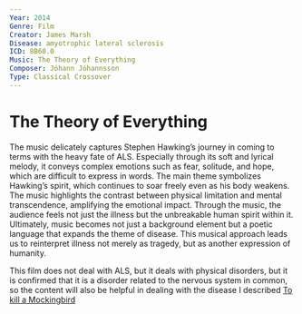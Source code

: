 ```yaml
---
Year: 2014
Genre: Film
Creator: James Marsh
Disease: amyotrophic lateral sclerosis
ICD: 8B60.0
Music: The Theory of Everything
Composer: Jóhann Jóhannsson
Type: Classical Crossover
---
```


# The Theory of Everything

The music delicately captures Stephen Hawking’s journey in coming to terms with the heavy fate of ALS. Especially through its soft and lyrical melody, it conveys complex emotions such as fear, solitude, and hope, which are difficult to express in words. The main theme symbolizes Hawking’s spirit, which continues to soar freely even as his body weakens. The music highlights the contrast between physical limitation and mental transcendence, amplifying the emotional impact. Through the music, the audience feels not just the illness but the unbreakable human spirit within it. Ultimately, music becomes not just a background element but a poetic language that expands the theme of disease. This musical approach leads us to reinterpret illness not merely as tragedy, but as another expression of humanity.

This film does not deal with ALS, but it deals with physical disorders, but it is confirmed that it is a disorder related to the nervous system in common, so the content will also be helpful in dealing with the disease I described [To kill a Mockingbird](ha_jeonghyeon.md)
